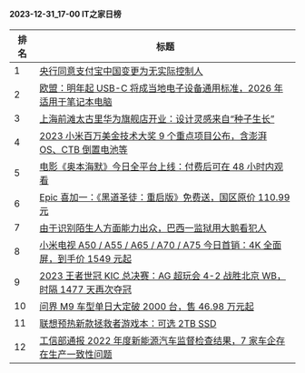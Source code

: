 #### 2023-12-31_17-00  IT之家日榜

| 排名 | 标题|
| --- | ---|
| 1 | [央行同意支付宝中国变更为无实际控制人](https://www.ithome.com/0/742/600.htm) |
| 2 | [欧盟：明年起 USB-C 将成当地电子设备通用标准，2026 年适用于笔记本电脑](https://www.ithome.com/0/742/585.htm) |
| 3 | [上海前滩太古里华为旗舰店开业：设计灵感来自“种子生长”](https://www.ithome.com/0/742/582.htm) |
| 4 | [2023 小米百万美金技术大奖 9 个重点项目公布，含澎湃 OS、CTB 倒置电池等](https://www.ithome.com/0/742/607.htm) |
| 5 | [电影《奥本海默》今日全平台上线：付费后可在 48 小时内观看](https://www.ithome.com/0/742/584.htm) |
| 6 | [Epic 喜加一：《黑道圣徒：重启版》免费送，国区原价 110.99 元](https://www.ithome.com/0/742/623.htm) |
| 7 | [由于识别陌生人方面能力出众，巴西一监狱用大鹅看犯人](https://www.ithome.com/0/742/601.htm) |
| 8 | [小米电视 A50 / A55 / A65 / A70 / A75 今日首销：4K 全面屏，到手价 1549 元起](https://www.ithome.com/0/742/627.htm) |
| 9 | [2023 王者世冠 KIC 总决赛：AG 超玩会 4-2 战胜北京 WB，时隔 1477 天再次夺冠](https://www.ithome.com/0/742/616.htm) |
| 10 | [问界 M9 车型单日大定破 2000 台，售 46.98 万元起](https://www.ithome.com/0/742/621.htm) |
| 11 | [联想预热新款拯救者游戏本：可选 2TB SSD](https://www.ithome.com/0/742/589.htm) |
| 12 | [工信部通报 2022 年度新能源汽车监督检查结果，7 家车企存在生产一致性问题](https://www.ithome.com/0/742/626.htm) |
